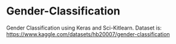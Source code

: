 # Gender-Classification
Gender Classification using Keras and Sci-Kitlearn.
Dataset is: https://www.kaggle.com/datasets/hb20007/gender-classification
